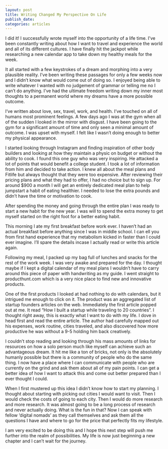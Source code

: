 ```yaml
---
layout: post
title: Writing Changed My Perspective On Life
publish_date:
categories: articles
---
```

I did it! I successfully wrote myself into the opportunity of a life time. I’ve been constantly writing about how I want to travel and experience the world and all of its different cultures. I have finally hit the jackpot while researching a new calendar app to take down my healthy meals for the week.

It all started with a few keystrokes of a dream and morphing into a very plausible reality. I’ve been writing these passages for only a few weeks now and I didn’t know what would come out of doing so. I enjoyed being able to write whatever I wanted with no judgement of grammar or telling me no I can’t do anything. I’ve had the ultimate freedom writing down my inner most thoughts to a permanent world where my dreams have a more possible outcome.

I’ve written about love, sex, travel, work, and health. I’ve touched on all of humans most prominent feelings. A few days ago I was at the gym when all of the sudden I looked in the mirror with disgust. I have been going to the gym for a significant amount of time and only seen a minimal amount of outcome. I was upset with myself. I felt like I wasn’t doing enough to better my physical appearance.

I started looking through Instagram and finding inspiration of other body builders and looking at how they maintain a physic on budget or without the ability to cook. I found this one guy who was very inspiring. He attacked a lot of points that would benefit a college student. I took a lot of information from him and decided to take action. I knew all about the meal plans and Fitlife but always thought that they were too expensive. After reviewing their pricing plans and what they had to offer, I had no choice but to sign up. For around $900 a month I will get an entirely dedicated meal plan to help jumpstart a habit of eating healthier. I needed to lose the extra pounds and didn’t have the time or motivation to cook.

After spending the money and going through the entire plan I was ready to start a new habit for the new year. I was will to spend the extra money to get myself started on the right foot for a better eating habit.

This morning I ate my first breakfast before work ever. I haven’t had an actual breakfast before anything since I was in middle school. I can ell you from first hand experience that my metabolism kicked in faster than I could ever imagine. I’ll spare the details incase I actually read or write this article again.

Following my meal, I packed up my bag full of lunches and snacks for the rest of the work week. I was very awake and prepared for the day. I thought maybe if I kept a digital calendar of my meal plans I wouldn’t have to carry around this piece of paper with handwriting as my guide. I went straight to producthunt.com which is a very nice place to find new and innovative products.

One of the first products I looked at had nothing to do with calendars, but it intrigued me enough to click on it. The product was an aggregated list of startup founders articles on the web. Immediately the first article popped out at me. It read “How I built a startup while traveling to 20 countries”. I thought right away, this is exactly what I want to do with my life. I dove in head first and read the entire article. The author had carefully mapped out his expenses, work routine, cities traveled, and also discovered how more productive he was without a 9-5 holding him back creatively.

I couldn’t stop reading and looking through his mass amounts of links for resources on how a solo person much like myself can achieve such an advantageous dream. It hit me like a ton of bricks, not only is the absolutely humanly possible but there is a community of people who do the same thing. I now have a place where I can communicate with people who are currently on the grind and ask them about all of my pain points. I can get a better idea of how I want to attack this and come out better prepared than I ever thought I could.

When I first mustered up this idea I didn’t know how to start my planning. I thought about starting with picking out cities I would want to visit. Then I would check the costs of going to each city. Then I would do more research and more research. It was almost going to be a long process of research and never actually doing. What is the fun in that? Now I can speak with fellow ‘digital nomads’ as they call themselves and ask them all the questions I have and where to go for the price that perfectly fits my lifestyle.

I am very excited to be doing this and I hope this next step will push me further into the realm of possibilities. My life is now just beginning a new chapter and I can’t wait for the journey.
